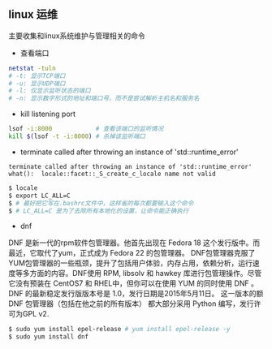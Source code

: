 ## linux 运维
主要收集和linux系统维护与管理相关的命令

- 查看端口
```bash
netstat -tuln
# -t: 显示TCP端口
# -u: 显示UDP端口
# -l: 仅显示监听状态的端口
# -n: 显示数字形式的地址和端口号，而不是尝试解析主机名和服务名

```

- kill listening port
```bash
lsof -i:8000            # 查看该端口的监听情况
kill $(lsof -t -i:8000) # 杀掉该监听端口
```
- terminate called after throwing an instance of 'std::runtime_error'

`terminate called after throwing an instance of 'std::runtime_error'  what():  locale::facet::_S_create_c_locale name not valid`
```bash
$ locale
$ export LC_ALL=C
$ # 最好把它写在.bashrc文件中，这样省的每次都要输入这个命令
$ # LC_ALL=C 是为了去除所有本地化的设置，让命令能正确执行

```


- dnf

DNF 是新一代的rpm软件包管理器。他首先出现在 Fedora 18 这个发行版中。而最近，它取代了yum，正式成为 Fedora 22 的包管理器。
DNF包管理器克服了YUM包管理器的一些瓶颈，提升了包括用户体验，内存占用，依赖分析，运行速度等多方面的内容。DNF使用 RPM, libsolv 和 hawkey 库进行包管理操作。尽管它没有预装在 CentOS7 和 RHEL中，但你可以在使用 YUM 的同时使用 DNF 。
DNF 的最新稳定发行版版本号是 1.0，发行日期是2015年5月11日。 这一版本的额 DNF 包管理器（包括在他之前的所有版本） 都大部分采用 Python 编写，发行许可为GPL v2.

```bash
$ sudo yum install epel-release # yum install epel-release -y
$ sudo yum install dnf

```
